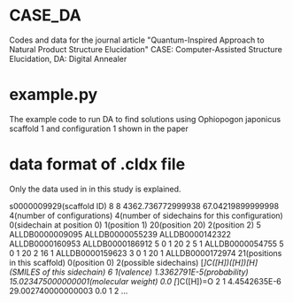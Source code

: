# CASE_DA
Codes and data for the journal article "Quantum-Inspired Approach to Natural Product Structure Elucidation"
CASE: Computer-Assisted Structure Elucidation, DA: Digital Annealer

# example.py
The example code to run DA to find solutions using Ophiopogon japonicus scaffold 1 and configuration 1 shown in the paper

# data format of .cIdx file
Only the data used in in this study is explained.

s0000009929(scaffold ID)	8	8
4362.736772999938	67.04219899999998
4(number of configurations)
4(number of sidechains for this configuration)	0(sidechain at position 0)	1(position 1)	20(position 20)	2(position 2)  5	ALLDB0000009095	ALLDB0000055239	ALLDB0000142322	ALLDB0000160953	ALLDB0000186912	
5	0	1	20	2	5  1	ALLDB0000054755	
5	0	1	20	2	16  1	ALLDB0000159623	
3	0	1	20  1	ALLDB0000172974	
21(positions in this scaffold)
0(position 0)	2(possible sidechains)
[*]C([H])([H])[H]	(SMILES of this sidechain) 6 1(valence)	1.3362791E-5(probability)	15.023475000000001(molecular weight) 0.0
[*]C([H])=O	2 1	4.4542635E-6	29.002740000000003 0.0
1 2
...
